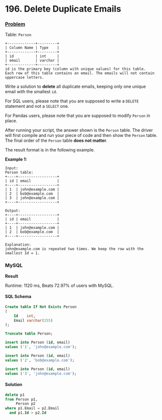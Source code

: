# 196. Delete Duplicate Emails

### [Problem](https://leetcode.com/problems/delete-duplicate-emails/description/)

Table: `Person`

```
+-------------+---------+
| Column Name | Type    |
+-------------+---------+
| id          | int     |
| email       | varchar |
+-------------+---------+
id is the primary key (column with unique values) for this table.
Each row of this table contains an email. The emails will not contain uppercase letters.
```

Write a solution to **delete** all duplicate emails, keeping only one unique email with the smallest `id`.

For SQL users, please note that you are supposed to write a `DELETE` statement and not a `SELECT` one.

For Pandas users, please note that you are supposed to modify `Person` in place.

After running your script, the answer shown is the `Person` table.
The driver will first compile and run your piece of code and then show the `Person` table.
The final order of the `Person` table **does not matter**.

The result format is in the following example.

**Example 1:**

```
Input:
Person table:
+----+------------------+
| id | email            |
+----+------------------+
| 1  | john@example.com |
| 2  | bob@example.com  |
| 3  | john@example.com |
+----+------------------+

Output:
+----+------------------+
| id | email            |
+----+------------------+
| 1  | john@example.com |
| 2  | bob@example.com  |
+----+------------------+

Explanation:
john@example.com is repeated two times. We keep the row with the smallest Id = 1.
```

### MySQL

**Result**

Runtime: 1120 ms, Beats 72.97% of users with MySQL.

#### SQL Schema

```sql
Create table If Not Exists Person
(
    Id    int,
    Email varchar(255)
);

Truncate table Person;

insert into Person (id, email)
values ('1', 'john@example.com');

insert into Person (id, email)
values ('2', 'bob@example.com');

insert into Person (id, email)
values ('3', 'john@example.com');
```

#### Solution

```sql
delete p1
from Person p1,
     Person p2
where p1.Email = p2.Email
  and p1.Id > p2.Id
```
